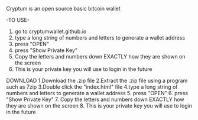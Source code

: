Cryptum is an open source basic bitcoin wallet

-TO USE-
1. go to cryptumwallet.github.io
2. type a long string of numbers and letters to generate a wallet address
3. press "OPEN"
4. press "Show Private Key"
5. Copy the letters and numbers down EXACTLY how they are shown on the screen
6. This is your private key you will use to login in the future

DOWNLOAD
1.Download the .zip file
2.Extract the .zip file using a program such as 7zip
3.Double click the "index.html" file
4.type a long string of numbers and letters to generate a wallet address
5. press "OPEN"
6. press "Show Private Key"
7. Copy the letters and numbers down EXACTLY how they are shown on the screen
8. This is your private key you will use to login in the future

